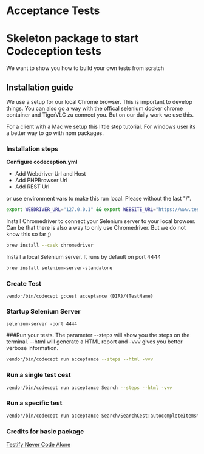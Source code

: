 # Acceptance Tests

# Skeleton package to start Codeception tests
We want to show you how to build your own tests from scratch

## Installation guide
We use a setup for our local Chrome browser. This is important to develop things. You can also go a way with the offical selenium docker chrome container and TigerVLC zu connect you. But on our daily work we use this.

For a client with a Mac we setup this little step tutorial. For windows user its a better way to go with npm packages.

### Installation steps
**Configure codeception.yml**  
* Add Webdriver Url and Host
* Add PHPBrowser Url
* Add REST Url 

or use environment vars to make this run local. Please without the last "/".
```bash
export WEBDRIVER_URL="127.0.0.1" && export WEBSITE_URL="https://www.testurl.de"
```
Install Chromedriver to connect your Selenium server to your local browser. Can be that there is also a way to only use Chromedriver. But we do not know this so far ;)
```bash
brew install --cask chromedriver
```

Install a local Selenium server. It runs by default on port 4444
```bash
brew install selenium-server-standalone
```

### Create Test
```vendor/bin/codecept g:cest acceptance {DIR}/{TestName}```

### Startup Selenium Server
```selenium-server -port 4444```

 ###Run your tests.
 The parameter --steps will show you the steps on the terminal. --html will generate a HTML report and -vvv gives you better verbose information.
```bash
vendor/bin/codecept run acceptance --steps --html -vvv
```
### Run a single test cest
```bash
vendor/bin/codecept run acceptance Search --steps --html -vvv
```
### Run a specific test
```bash
vendor/bin/codecept run acceptance Search/SearchCest:autocompleteItemsMatchSearchWord --steps --html -vvv
```


### Credits for basic package 
[Testify Never Code Alone](https://testify.nevercodealone.de)
